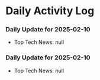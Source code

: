 # Daily Activity Log
### Daily Update for 2025-02-10
- Top Tech News: null  

### Daily Update for 2025-02-10
- Top Tech News: null  

